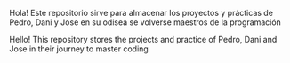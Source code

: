 Hola!
Este repositorio sirve para almacenar los proyectos y prácticas de Pedro, Dani y Jose en su odisea se volverse maestros de la programación

Hello!
This repository stores the projects and practice of Pedro, Dani and Jose in their journey to master coding
